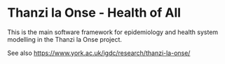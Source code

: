 # Thanzi la Onse - Health of All

This is the main software framework for epidemiology and health system modelling in the Thanzi la Onse project.

See also https://www.york.ac.uk/igdc/research/thanzi-la-onse/
